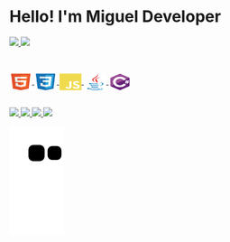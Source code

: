 <h1>Hello! I'm Miguel Developer</h1> 

<div>
  <a  href="https://github.com/miguelduardodaniel99">
  <img height="180em" src="https://github-readme-stats.vercel.app/api?username=miguelduardodaniel99&show_icons-true&theme=dracula&include_all_commits-true&count_private-true"/>
  <img height="180em" src="https://github-readme-stats.vercel.app/api/top-langs/?username=miguelduardodaniel99&layout=compact&langs_count=7&theme=dracula"/>
</div>

  ##
  
  <div style="display: inline_block"><br>
  <img align="center" alt="Miguel-HTML" height="30" width="40" src="https://raw.githubusercontent.com/devicons/devicon/master/icons/html5/html5-original.svg">
  <img align="center" alt="Miguel-CSS" height="30" width="40" src="https://raw.githubusercontent.com/devicons/devicon/master/icons/css3/css3-original.svg">
  <img align="center" alt="Miguel-Js" height="30" width="40" src="https://raw.githubusercontent.com/devicons/devicon/master/icons/javascript/javascript-plain.svg">
  <img align="center" alt="Miguel-Java" height="30" width="40" src="https://raw.githubusercontent.com/devicons/devicon/master/icons/java/java-original.svg">
  <img align="center" alt="Miguel-Csharp" height="30" width="40" src="https://raw.githubusercontent.com/devicons/devicon/master/icons/csharp/csharp-original.svg">
</div>
  
  ##
  
  <div> 
  <a href="https://web.facebook.com/migueleduardodani">
    <img src="https://img.shields.io/badge/-Facebook-%23E4405F?style=for-the-badge&logo=facebook&logoColor=white" target="_blank">
  </a>
    
    
  <a href="https://instagram.com/danielmigueleduardo" target="_blank">
    <img src="https://img.shields.io/badge/-Instagram-%23E4405F?style=for-the-badge&logo=instagram&logoColor=white" target="_blank">
  </a>
    
    
  <a href = "mailto:migueleduardodaniel1@gmail.com">
    <img src="https://img.shields.io/badge/-Gmail-%23333?style=for-the-badge&logo=gmail&logoColor=white" target="_blank">
  </a>
    
    
  <a href="https://www.linkedin.com/in/miguel-eduado-daniel-4a18b4201" target="_blank">
    <img src="https://img.shields.io/badge/-LinkedIn-%230077B5?style=for-the-badge&logo=linkedin&logoColor=white" target="_blank">
  </a> 
 
  ![Snake animation](https://github.com/rafaballerini/rafaballerini/blob/output/github-contribution-grid-snake.svg)
 
</div>
  
<!---
miguelduardodaniel99/miguelduardodaniel99 is a ✨ special ✨ repository because its `README.md` (this file) appears on your GitHub profile.
You can click the Preview link to take a look at your changes.
--->
